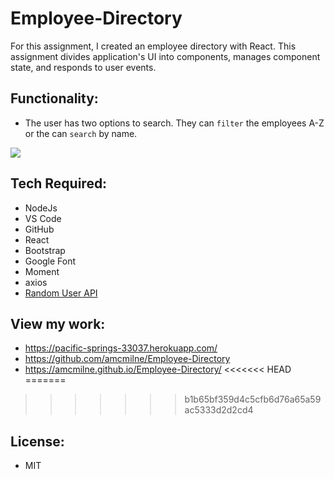 # Employee-Directory
For this assignment, I created an employee directory with React. This assignment divides application's UI into components, manages component state, and responds to user events.

## Functionality: 

* The user has two options to search.  They can `filter` the employees A-Z or the can `search` by name.  
  

<img src= "./public/images/app.gif">

## Tech Required: 
* NodeJs
* VS Code
* GitHub
* React
* Bootstrap
* Google Font
* Moment
* axios
* [Random User API](https://randomuser.me/)

## View my work: 
* https://pacific-springs-33037.herokuapp.com/
* https://github.com/amcmilne/Employee-Directory
* https://amcmilne.github.io/Employee-Directory/
<<<<<<< HEAD
=======

>>>>>>> b1b65bf359d4c5cfb6d76a65a59ac5333d2d2cd4

## License: 
* MIT
